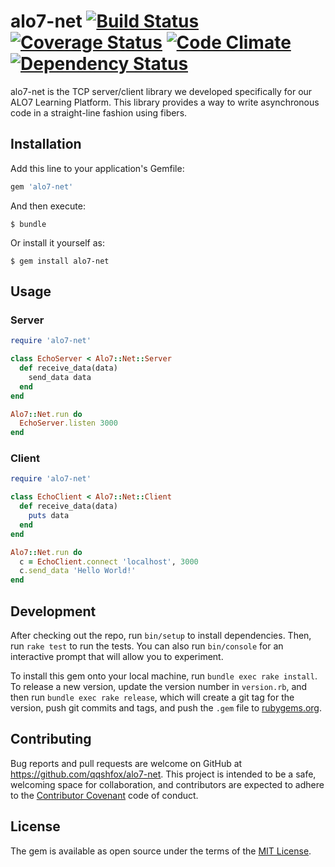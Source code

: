 # alo7-net [![Build Status](https://travis-ci.org/qqshfox/alo7-net.svg)](https://travis-ci.org/qqshfox/alo7-net) [![Coverage Status](https://coveralls.io/repos/github/qqshfox/alo7-net/badge.svg)](https://coveralls.io/github/qqshfox/alo7-net) [![Code Climate](https://codeclimate.com/github/qqshfox/alo7-net/badges/gpa.svg)](https://codeclimate.com/github/qqshfox/alo7-net) [![Dependency Status](https://gemnasium.com/badges/github.com/qqshfox/alo7-net.svg)](https://gemnasium.com/github.com/qqshfox/alo7-net)

alo7-net is the TCP server/client library we developed specifically for our ALO7 Learning Platform. This library provides a way to write asynchronous code in a straight-line fashion using fibers.

## Installation

Add this line to your application's Gemfile:

```ruby
gem 'alo7-net'
```

And then execute:

    $ bundle

Or install it yourself as:

    $ gem install alo7-net

## Usage

### Server

```ruby
require 'alo7-net'

class EchoServer < Alo7::Net::Server
  def receive_data(data)
    send_data data
  end
end

Alo7::Net.run do
  EchoServer.listen 3000
end
```

### Client

```ruby
require 'alo7-net'

class EchoClient < Alo7::Net::Client
  def receive_data(data)
    puts data
  end
end

Alo7::Net.run do
  c = EchoClient.connect 'localhost', 3000
  c.send_data 'Hello World!'
end
```

## Development

After checking out the repo, run `bin/setup` to install dependencies. Then, run `rake test` to run the tests. You can also run `bin/console` for an interactive prompt that will allow you to experiment.

To install this gem onto your local machine, run `bundle exec rake install`. To release a new version, update the version number in `version.rb`, and then run `bundle exec rake release`, which will create a git tag for the version, push git commits and tags, and push the `.gem` file to [rubygems.org](https://rubygems.org).

## Contributing

Bug reports and pull requests are welcome on GitHub at https://github.com/qqshfox/alo7-net. This project is intended to be a safe, welcoming space for collaboration, and contributors are expected to adhere to the [Contributor Covenant](http://contributor-covenant.org) code of conduct.


## License

The gem is available as open source under the terms of the [MIT License](http://opensource.org/licenses/MIT).
